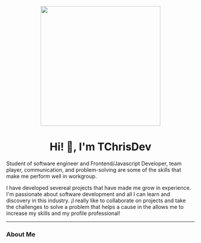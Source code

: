 <div id="container-principal" align="center">
  <img src="https://media.giphy.com/media/bGgsc5mWoryfgKBx1u/giphy.gif" width="320">
  <h1 align="center"> Hi! 👋, I'm TChrisDev</h1>
  <p align="left">Student of software engineer and Frontend/Javascript Developer, team player, communication, and problem-solving are some of the skills   that make me perform well in workgroup.</p>
  
  <p align="left">I have developed severeal projects that have made me grow in experience. I'm passionate about  software development and all I can        learn and discovery in this industry. ¡I really like to collaborate on projects and take the challenges to solve a problem that helps a   cause in the allows me to increase my skills and my profile professional!</p>
</div>

----------------------------------------------------------
<div id="about-me" align="justify">
  <h3>About Me</h3>
 </div
